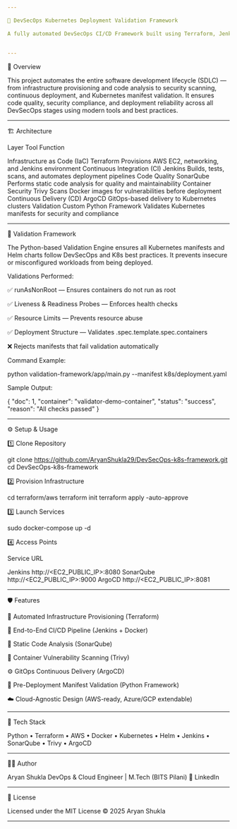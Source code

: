 ```yaml
---
 
🚀 DevSecOps Kubernetes Deployment Validation Framework
 
A fully automated DevSecOps CI/CD Framework built using Terraform, Jenkins, SonarQube, Trivy, ArgoCD, and a Custom Kubernetes Validation Engine to ensure secure, scalable, and reliable cloud-native application delivery.
 
 
---
```

 
🧠 Overview
 
This project automates the entire software development lifecycle (SDLC) — from infrastructure provisioning and code analysis to security scanning, continuous deployment, and Kubernetes manifest validation.
It ensures code quality, security compliance, and deployment reliability across all DevSecOps stages using modern tools and best practices.
 
 
---
 
🏗️ Architecture
 
 
 
Layer	Tool	Function
 
Infrastructure as Code (IaC)	Terraform	Provisions AWS EC2, networking, and Jenkins environment
Continuous Integration (CI)	Jenkins	Builds, tests, scans, and automates deployment pipelines
Code Quality	SonarQube	Performs static code analysis for quality and maintainability
Container Security	Trivy	Scans Docker images for vulnerabilities before deployment
Continuous Delivery (CD)	ArgoCD	GitOps-based delivery to Kubernetes clusters
Validation	Custom Python Framework	Validates Kubernetes manifests for security and compliance
 
 
 
---
 
🧩 Validation Framework
 
The Python-based Validation Engine ensures all Kubernetes manifests and Helm charts follow DevSecOps and K8s best practices.
It prevents insecure or misconfigured workloads from being deployed.
 
Validations Performed:
 
✅ runAsNonRoot — Ensures containers do not run as root
 
✅ Liveness & Readiness Probes — Enforces health checks
 
✅ Resource Limits — Prevents resource abuse
 
✅ Deployment Structure — Validates .spec.template.spec.containers
 
❌ Rejects manifests that fail validation automatically
 
 
Command Example:
 
python validation-framework/app/main.py --manifest k8s/deployment.yaml
 
Sample Output:
 
{
  "doc": 1,
  "container": "validator-demo-container",
  "status": "success",
  "reason": "All checks passed"
}
 
 
---
 
⚙️ Setup & Usage
 
1️⃣ Clone Repository
 
git clone https://github.com/AryanShukla29/DevSecOps-k8s-framework.git
cd DevSecOps-k8s-framework
 
2️⃣ Provision Infrastructure
 
cd terraform/aws
terraform init
terraform apply -auto-approve
 
3️⃣ Launch Services
 
sudo docker-compose up -d
 
4️⃣ Access Points
 
Service	URL
 
Jenkins	http://<EC2_PUBLIC_IP>:8080
SonarQube	http://<EC2_PUBLIC_IP>:9000
ArgoCD	http://<EC2_PUBLIC_IP>:8081
 
 
 
---
 
🛡️ Features
 
🚀 Automated Infrastructure Provisioning (Terraform)
 
🔄 End-to-End CI/CD Pipeline (Jenkins + Docker)
 
🧩 Static Code Analysis (SonarQube)
 
🧠 Container Vulnerability Scanning (Trivy)
 
⚙️ GitOps Continuous Delivery (ArgoCD)
 
🧾 Pre-Deployment Manifest Validation (Python Framework)
 
☁️ Cloud-Agnostic Design (AWS-ready, Azure/GCP extendable)
 
 
 
---
 
🧠 Tech Stack
 
Python • Terraform • AWS • Docker • Kubernetes • Helm • Jenkins • SonarQube • Trivy • ArgoCD
 
 
---
 
👨‍💻 Author
 
Aryan Shukla
DevOps & Cloud Engineer | M.Tech (BITS Pilani)
📧 LinkedIn
 
 
---
 
📜 License
 
Licensed under the MIT License © 2025 Aryan Shukla
 
 
---
 
